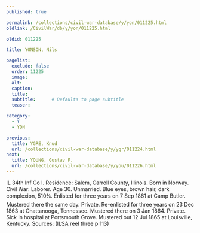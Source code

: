 ```yaml
---
published: true

permalink: /collections/civil-war-database/y/yon/011225.html
oldlink: /CivilWar/db/y/yon/011225.html

oldid: 011225

title: YONSON, Nils

pagelist:
  exclude: false
  order: 11225
  image: 
  alt:
  caption:
  title:
  subtitle:      # Defaults to page subtitle
  teaser:

category: 
  - Y 
  - YON

previous:
  title: YGRE, Knud
  url: /collections/civil-war-database/y/ygr/011224.html  
next:
  title: YOUNG, Gustav F.
  url: /collections/civil-war-database/y/you/011226.html   
---
```

IL 34th Inf Co I. Residence: Salem, Carroll County, Illinois. Born in Norway. Civil War: Laborer. Age 30. Unmarried. Blue eyes, brown hair, dark complexion, 5&#146;10&frac34;&#148;. Enlisted for three years on 7 Sep 1861 at Camp Butler. Mustered there the same day. Private. Re-enlisted for three years on 23 Dec 1863 at Chattanooga, Tennessee. Mustered there on 3 Jan 1864. Private. Sick in hospital at Portsmouth Grove. Mustered out 12 Jul 1865 at Louisville, Kentucky. Sources: (ILSA reel three p 113)